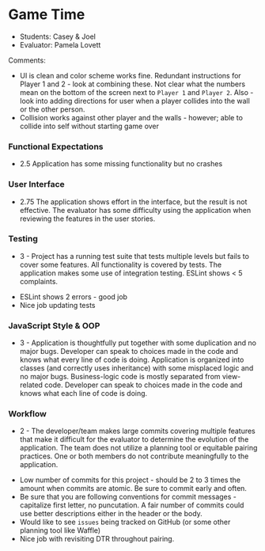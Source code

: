 # Game Time
* Students: Casey & Joel
* Evaluator: Pamela Lovett

Comments:
* UI is clean and color scheme works fine. Redundant instructions for Player 1 and 2 - look at combining these. Not clear what the numbers mean on the bottom of the screen next to `Player 1` and `Player 2`. Also - look into adding directions for user when a player collides into the wall or the other person.
* Collision works against other player and the walls - however; able to collide into self without starting game over

### Functional Expectations

* 2.5 Application has some missing functionality but no crashes

### User Interface

* 2.75 The application shows effort in the interface, but the result is not effective. The evaluator has some difficulty using the application when reviewing the features in the user stories.

### Testing

* 3 - Project has a running test suite that tests multiple levels but fails to cover some features. All functionality is covered by tests. The application makes some use of integration testing. ESLint shows < 5 complaints.

- ESLint shows 2 errors - good job
- Nice job updating tests

### JavaScript Style & OOP

* 3 - Application is thoughtfully put together with some duplication and no major bugs. Developer can speak to choices made in the code and knows what every line of code is doing. Application is organized into classes (and correctly uses inheritance) with some misplaced logic and no major bugs. Business-logic code is mostly separated from view-related code. Developer can speak to choices made in the code and knows what each line of code is doing.

### Workflow

* 2 - The developer/team makes large commits covering multiple features that make it difficult for the evaluator to determine the evolution of the application. The team does not utilize a planning tool or equitable pairing practices. One or both members do not contribute meaningfully to the application.

- Low number of commits for this project - should be 2 to 3 times the amount when commits are atomic. Be sure to commit early and often.
- Be sure that you are following conventions for commit messages - capitalize first letter, no puncutation. A fair number of commits could use better descriptions either in the header or the body.
- Would like to see `issues` being tracked on GitHub (or some other planning tool like Waffle)
- Nice job with revisiting DTR throughout pairing.

